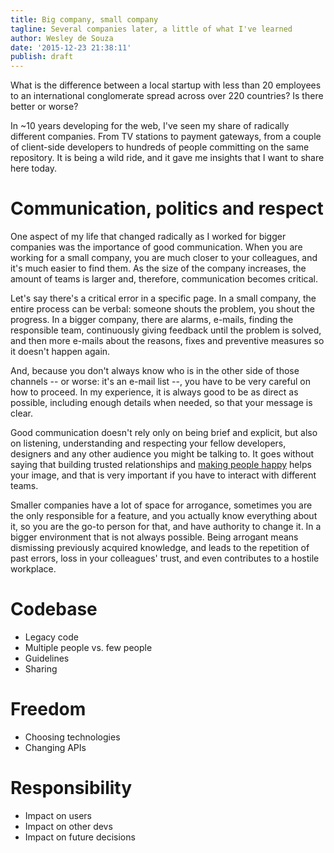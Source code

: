 ```yaml
---
title: Big company, small company
tagline: Several companies later, a little of what I've learned
author: Wesley de Souza
date: '2015-12-23 21:38:11'
publish: draft
---
```


What is the difference between a local startup with less than 20 employees to an international conglomerate spread across over 220 countries? Is there better or worse?

In ~10 years developing for the web, I've seen my share of radically different companies. From TV stations to payment gateways, from a couple of client-side developers to hundreds of people committing on the same repository. It is being a wild ride, and it gave me insights that I want to share here today.

# Communication, politics and respect

One aspect of my life that changed radically as I worked for bigger companies was the importance of good communication. When you are working for a small company, you are much closer to your colleagues, and it's much easier to find them. As the size of the company increases, the amount of teams is larger and, therefore, communication becomes critical.

Let's say there's a critical error in a specific page. In a small company, the entire process can be verbal: someone shouts the problem, you shout the progress. In a bigger company, there are alarms, e-mails, finding the responsible team, continuously giving feedback until the problem is solved, and then more e-mails about the reasons, fixes and preventive measures so it doesn't happen again.

And, because you don't always know who is in the other side of those channels -- or worse: it's an e-mail list --, you have to be very careful on how to proceed. In my experience, it is always good to be as direct as possible, including enough details when needed, so that your message is clear.

Good communication doesn't rely only on being brief and explicit, but also on listening, understanding and respecting your fellow developers, designers and any other audience you might be talking to. It goes without saying that building trusted relationships and [making people happy](/cool-things-make-people-happy/) helps your image, and that is very important if you have to interact with different teams.

Smaller companies have a lot of space for arrogance, sometimes you are the only responsible for a feature, and you actually know everything about it, so you are the go-to person for that, and have authority to change it. In a bigger environment that is not always possible. Being arrogant means dismissing previously acquired knowledge, and leads to the repetition of past errors, loss in your colleagues' trust, and even contributes to a hostile workplace.

# Codebase

- Legacy code
- Multiple people vs. few people
- Guidelines
- Sharing

# Freedom

- Choosing technologies
- Changing APIs

# Responsibility

- Impact on users
- Impact on other devs
- Impact on future decisions